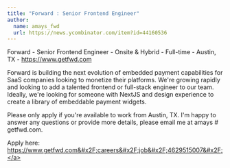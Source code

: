 ```yaml
---
title: "Forward : Senior Frontend Engineer"
author:
  name: amays_fwd
  url: https://news.ycombinator.com/item?id=44160536
---
```


<JobNavigation />

Forward - Senior Frontend Engineer - Onsite &amp; Hybrid - Full-time - Austin, TX - <a href="https:&#x2F;&#x2F;www.getfwd.com" rel="nofollow">https:&#x2F;&#x2F;www.getfwd.com</a>

Forward is building the next evolution of embedded payment capabilities for SaaS companies looking to monetize their platforms. We&#x27;re growing rapidly and looking to add a talented frontend or full-stack engineer to our team. Ideally, we&#x27;re looking for someone with NextJS and design experience to create a library of embeddable payment widgets.

Please only apply if you&#x27;re available to work from Austin, TX. I&#x27;m happy to answer any questions or provide more details, please email me at amays # getfwd.com.

Apply here: <a href="https:&#x2F;&#x2F;www.getfwd.com&#x2F;careers&#x2F;job&#x2F;4629515007&#x2F;" rel="nofollow">https:&#x2F;&#x2F;www.getfwd.com&#x2F;careers&#x2F;job&#x2F;4629515007&#x2F;</a>
<JobApplication />
